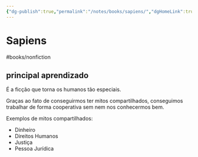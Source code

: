 ```yaml
---
{"dg-publish":true,"permalink":"/notes/books/sapiens/","dgHomeLink":true,"dgPassFrontmatter":false,"dgShowBacklinks":true,"dgShowLocalGraph":false}
---
```



# Sapiens

#books/nonfiction 

## principal aprendizado

É a ficção que torna os humanos tão especiais.

Graças ao fato de conseguirmos ter mitos compartilhados, conseguimos trabalhar de forma cooperativa sem nem nos conhecermos bem.

Exemplos de mitos compartilhados:

- Dinheiro
- Direitos Humanos
- Justiça
- Pessoa Jurídica